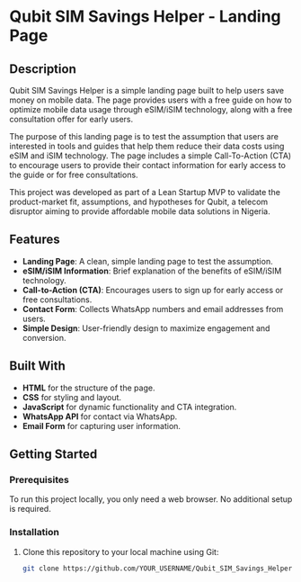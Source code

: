 # Qubit SIM Savings Helper - Landing Page

## Description

Qubit SIM Savings Helper is a simple landing page built to help users save money on mobile data. The page provides users with a free guide on how to optimize mobile data usage through eSIM/iSIM technology, along with a free consultation offer for early users.

The purpose of this landing page is to test the assumption that users are interested in tools and guides that help them reduce their data costs using eSIM and iSIM technology. The page includes a simple Call-To-Action (CTA) to encourage users to provide their contact information for early access to the guide or for free consultations.

This project was developed as part of a Lean Startup MVP to validate the product-market fit, assumptions, and hypotheses for Qubit, a telecom disruptor aiming to provide affordable mobile data solutions in Nigeria.

## Features

- **Landing Page**: A clean, simple landing page to test the assumption.
- **eSIM/iSIM Information**: Brief explanation of the benefits of eSIM/iSIM technology.
- **Call-to-Action (CTA)**: Encourages users to sign up for early access or free consultations.
- **Contact Form**: Collects WhatsApp numbers and email addresses from users.
- **Simple Design**: User-friendly design to maximize engagement and conversion.

## Built With

- **HTML** for the structure of the page.
- **CSS** for styling and layout.
- **JavaScript** for dynamic functionality and CTA integration.
- **WhatsApp API** for contact via WhatsApp.
- **Email Form** for capturing user information.

## Getting Started

### Prerequisites

To run this project locally, you only need a web browser. No additional setup is required.

### Installation

1. Clone this repository to your local machine using Git:
   ```bash
   git clone https://github.com/YOUR_USERNAME/Qubit_SIM_Savings_Helper.git

